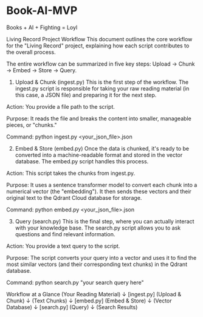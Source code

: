 # Book-AI-MVP
Books + AI + Fighting = Loyl

Living Record Project Workflow
This document outlines the core workflow for the "Living Record" project, explaining how each script contributes to the overall process.

The entire workflow can be summarized in five key steps: Upload → Chunk → Embed → Store → Query.

1. Upload & Chunk (ingest.py)
This is the first step of the workflow. The ingest.py script is responsible for taking your raw reading material (in this case, a JSON file) and preparing it for the next step.

Action: You provide a file path to the script.

Purpose: It reads the file and breaks the content into smaller, manageable pieces, or "chunks."

Command: python ingest.py <your_json_file>.json

2. Embed & Store (embed.py)
Once the data is chunked, it's ready to be converted into a machine-readable format and stored in the vector database. The embed.py script handles this process.

Action: This script takes the chunks from ingest.py.

Purpose: It uses a sentence transformer model to convert each chunk into a numerical vector (the "embedding"). It then sends these vectors and their original text to the Qdrant Cloud database for storage.

Command: python embed.py <your_json_file>.json

3. Query (search.py)
This is the final step, where you can actually interact with your knowledge base. The search.py script allows you to ask questions and find relevant information.

Action: You provide a text query to the script.

Purpose: The script converts your query into a vector and uses it to find the most similar vectors (and their corresponding text chunks) in the Qdrant database.

Command: python search.py "your search query here"

Workflow at a Glance
(Your Reading Material)
      ↓
[ingest.py]
  (Upload & Chunk)
      ↓
(Text Chunks)
      ↓
[embed.py]
  (Embed & Store)
      ↓
(Vector Database)
      ↓
[search.py]
  (Query)
      ↓
(Search Results)
